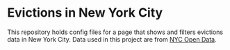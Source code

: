 # Evictions in New York City

This repository holds config files for a page that shows and filters evictions data in New York City. Data used in this project are from [NYC Open Data](https://data.cityofnewyork.us/City-Government/Evictions/6z8x-wfk4/about_data).